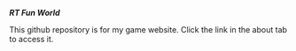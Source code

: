 ***RT Fun World***

This github repository is for my game website. Click the link in the about tab to access it.
